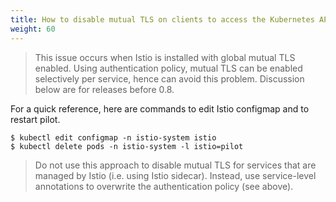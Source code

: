 ```yaml
---
title: How to disable mutual TLS on clients to access the Kubernetes API Server (or any control services that don't have Istio sidecar)?
weight: 60
---
```


> This issue occurs when Istio is installed with global mutual TLS enabled. Using authentication policy, mutual TLS can be enabled selectively per service, hence can avoid this problem. Discussion below are for releases before 0.8.

For a quick reference, here are commands to edit Istio configmap and to restart pilot.
```command
$ kubectl edit configmap -n istio-system istio
$ kubectl delete pods -n istio-system -l istio=pilot
```

> Do not use this approach to disable mutual TLS for services that are managed
by Istio (i.e. using Istio sidecar). Instead, use service-level annotations
to overwrite the authentication policy (see above).
